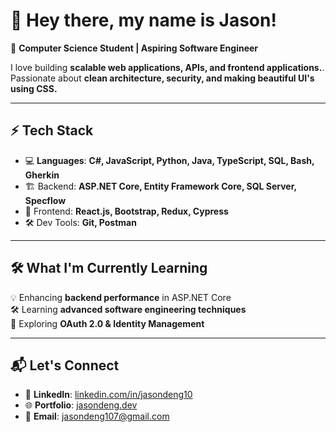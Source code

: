 # 👋 Hey there, my name is Jason!

🚀 **Computer Science Student | Aspiring Software Engineer**  

I love building **scalable web applications, APIs, and frontend applications.**. Passionate about **clean architecture, security, and making beautiful UI's using CSS.**

---

## ⚡ **Tech Stack**
- 💻 **Languages**: **C#, JavaScript, Python, Java, TypeScript, SQL, Bash, Gherkin**
- 🏗️ Backend: **ASP.NET Core, Entity Framework Core, SQL Server, Specflow**
- 🎨 Frontend: **React.js, Bootstrap, Redux, Cypress**
- 🛠️ Dev Tools: **Git, Postman**

---

## 🛠 **What I'm Currently Learning**
💡 Enhancing **backend performance** in ASP.NET Core  
🛠️ Learning **advanced software engineering techniques**  
📖 Exploring **OAuth 2.0 & Identity Management**  

---

## 📬 **Let's Connect**
- 💼 **LinkedIn**: [linkedin.com/in/jasondeng10]([https://linkedin.com/in/yourusername](https://www.linkedin.com/in/jason-deng10/?originalSubdomain=ca))
- 🌐 **Portfolio**: [jasondeng.dev](https://jasondeng.dev)
- 📧 **Email**: jasondeng107@gmail.com

